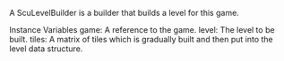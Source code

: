 A ScuLevelBuilder is a builder that builds a level for this game.

Instance Variables
	game:		A reference to the game.
	level:		The level to be built.
	tiles:		A matrix of tiles which is gradually built and then put into the level data structure.
